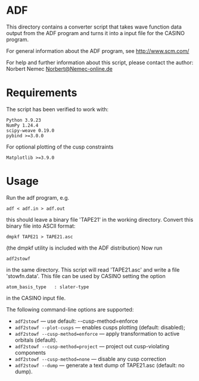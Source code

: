 ADF
===

This directory contains a converter script that takes wave function data
output from the ADF program and turns it into a input file for the CASINO
program.

For general information about the ADF program, see http://www.scm.com/

For help and further information about this script, please contact the author:
    Norbert Nemec <Norbert@Nemec-online.de>


Requirements
============

The script has been verified to work with:

    Python 3.9.23
    NumPy 1.24.4
    scipy-weave 0.19.0
    pybind >=3.0.0

For optional plotting of the cusp constraints

    Matplotlib >=3.9.0


Usage
=====

Run the adf program, e.g.

    adf < adf.in > adf.out

this should leave a binary file 'TAPE21' in the working directory.
Convert this binary file into ASCII format:

    dmpkf TAPE21 > TAPE21.asc

(the dmpkf utility is included with the ADF distribution)
Now run

    adf2stowf

in the same directory. This script will read 'TAPE21.asc' and write a file 'stowfn.data'.
This file can be used by CASINO setting the option

    atom_basis_type   : slater-type

in the CASINO input file.

The following command-line options are supported:
* `adf2stowf` — use default: --cusp-method=enforce
* `adf2stowf --plot-cusps` — enables cusps plotting (default: disabled);
* `adf2stowf --cusp-method=enforce` — apply transformation to active orbitals (default).
* `adf2stowf --cusp-method=project` — project out cusp-violating components
* `adf2stowf --cusp-method=none` — disable any cusp correction
* `adf2stowf --dump` — generate a text dump of TAPE21.asc (default: no dump).
